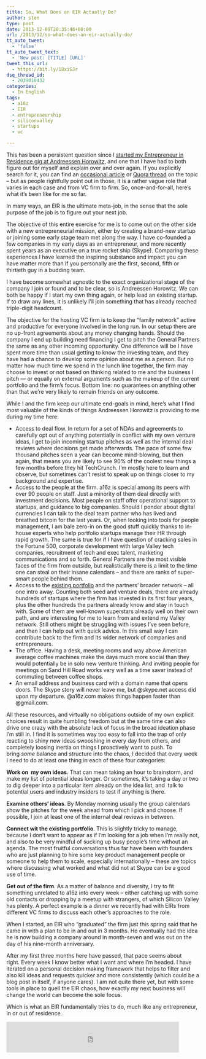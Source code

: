 ```yaml
---
title: So… What Does an EIR Actually Do?
author: sten
type: post
date: 2013-12-09T20:35:48+00:00
url: /2013/12/so-what-does-an-eir-actually-do/
tt_auto_tweet:
  - 'false'
tt_auto_tweet_text:
  - 'New post: [TITLE] [URL]'
tweet_this_url:
  - https://bit.ly/18xiGJr
dsq_thread_id:
  - 2039010432
categories:
  - In English
tags:
  - a16z
  - EIR
  - entrepreneurship
  - siliconvalley
  - startups
  - vc

---
```

This has been a persistent question since I [started my Entrepreneur in Residence gig at Andreessen Horowitz][1], and one that I have had to both figure out for myself and explain over and over again. If you explicitly search for it, you can find an [occasional article][2] or [Quora thread][3] on the topic &#8211; but as people rightfully point out in those, it is a rather vague role that varies in each case and from VC firm to firm. So, once-and-for-all, here’s what it’s been like for me so far.

<!--more-->

In many ways, an EIR is the ultimate meta-job, in the sense that the sole purpose of the job is to figure out your next job.

The objective of this entire exercise for me is to come out on the other side with a new entrepreneurial mission, either by creating a brand-new startup or joining some early stage team met along the way. I have co-founded a few companies in my early days as an entrepreneur, and more recently spent years as an executive on a true rocket ship (Skype). Comparing these experiences I have learned the inspiring substance and impact you can have matter more than if you personally are the first, second, fifth or thirtieth guy in a budding team.

I have become somewhat agnostic to the exact organizational stage of the company I join or found and to be clear, so is Andreessen Horowitz. We can both be happy if I start my own thing again, or help lead an existing startup. If to draw any lines, it is unlikely I&#8217;ll join something that has already reached triple-digit headcount.

The objective for the hosting VC firm is to keep the &#8220;family network&#8221; active and productive for everyone involved in the long run. In our setup there are no up-front agreements about any money changing hands. Should the company I end up building need financing I get to pitch the General Partners the same as any other incoming opportunity. One difference will be I have spent more time than usual getting to know the investing team, and they have had a chance to develop some opinion about me as a person. But no matter how much time we spend in the lunch line together, the firm may choose to invest or not based on thinking related to me and the business I pitch &#8212; or equally on external arguments such as the makeup of the current portfolio and the firm’s focus. Bottom line: no guarantees on anything other than that we&#8217;re very likely to remain friends on any outcome.

While I and the firm keep our ultimate end-goals in mind, here’s what I find most valuable of the kinds of things Andreessen Horowitz is providing to me during my time here:

  * Access to deal flow. In return for a set of NDAs and agreements to carefully opt out of anything potentially in conflict with my own venture ideas, I get to join incoming startup pitches as well as the internal deal reviews where decisions get made afterwards. The pace of some few thousand pitches seen a year can become mind-blowing, but then again, that means you are likely to see 90% of the coolest new things a few months before they hit TechCrunch. I&#8217;m mostly here to learn and observe, but sometimes can&#8217;t resist to speak up on things closer to my background and expertise.
  * Access to the people at the firm. a16z is special among its peers with over 90 people on staff. Just a minority of them deal directly with investment decisions. Most people on staff offer operational support to startups, and guidance to big companies. Should I ponder about digital currencies I can talk to the deal team partner who has lived and breathed bitcoin for the last years. Or, when looking into tools for people management, I am bale zero-in on the good stuff quickly thanks to in-house experts who help portfolio startups manage their HR through rapid growth. The same is true for if I have question of cracking sales in the Fortune 500, corporate development with large Valley tech companies, recruitment of tech and exec talent, marketing communications and so forth. General Partners are the most visible faces of the firm from outside, but realistically there is a limit to the time one can steal on their insane calendars &#8211; and there are ranks of super-smart people behind them.
  * Access to the [existing portfolio][4] and the partners&#8217; broader network &#8211; all one intro away. Counting both seed and venture deals, there are already hundreds of startups where the firm has invested in its first four years, plus the other hundreds the partners already know and stay in touch with. Some of them are well-known superstars already well on their own path, and are interesting for me to learn from and extend my Valley network. Still others might be struggling with issues I&#8217;ve seen before, and then I can help out with quick advice. In this small way I can contribute back to the firm and its wider network of companies and entrepreneurs.
  * The office. Having a desk, meeting rooms and way above American average coffee machines make the days much more social than they would potentially be in solo new venture thinking. And inviting people for meetings on Sand Hill Road works very well as a time saver instead of commuting between coffee shops.
  * An email address and business card with a domain name that opens doors. The Skype story will never leave me, but @skype.net access did upon my departure. @a16z.com makes things happen faster than @gmail.com.

All these resources, and virtually no obligations outside of my own explicit choices result in quite humbling freedom but at the same time can also drive one crazy with the absolute lack of focus in the broad ideation phase I&#8217;m still in. I find it is sometimes way too easy to fall into the trap of only reacting to shiny new ideas swooshing in every day from others, and completely loosing inertia on things I proactively want to push. To bring _some_ balance and structure into the chaos, I decided that every week I need to do at least one thing in each of these four categories:

**Work on  my own ideas**. That can mean taking an hour to brainstorm, and make my list of potential ideas longer. Or sometimes, it’s taking a day or two to dig deeper into a particular item already on the idea list, and  talk to potential users and industry insiders to test if anything is there.

**Examine others’ ideas**. By Monday morning usually the group calendars show the pitches for the week ahead from which I pick and choose. If possible, I join at least one of the internal deal reviews in between.

**Connect wit the existing portfolio**. This is slightly tricky to manage, because I don&#8217;t want to appear as if I&#8217;m looking for a job when I&#8217;m really not, and also to be very mindful of sucking up busy people&#8217;s time without an agenda. The most fruitful conversations thus far have been with founders who are just planning to hire some key product management people or someone to help them to scale, especially internationally &#8211; these are topics where discussing what worked and what did not at Skype can be a good use of time.

**Get out of the firm**. As a matter of balance and diversity, I try to fit something unrelated to a16z into every week &#8211; either catching up with some old contacts or dropping by a meetup with strangers, of which Silicon Valley has plenty. A perfect example is a dinner we recently had with EIRs from different VC firms to discuss each other&#8217;s approaches to the role.

When I started, an EIR who &#8220;graduated&#8221; the firm just this spring said that he came in with a plan to be in and out in 3 months. He eventually had the idea he is now building a company around in month-seven and was out on the day of his nine-month anniversary.

After my first three months here have passed, that pace seems about right. Every week I know better what I want and where I&#8217;m headed. I have iterated on a personal decision making framework that helps to filter and also kill ideas and requests quicker and more consistently (which could be a blog post in itself, if anyone cares). I am not quite there yet, but with some tools in place to quell the EIR chaos, how exactly my next business will change the world can become the sole focus.

Which is what an EIR fundamentally tries to do, much like any entrepreneur, in or out of residence.

<iframe src="http://www.facebook.com/plugins/like.php?href=http%3A%2F%2Fsten.tamkivi.com%2F2013%2F12%2Fso-what-does-an-eir-actually-do%2F&layout=standard&show_faces=true&width=450&action=like&colorscheme=light&height=80" scrolling="no" frameborder="0" style="border:none; overflow:hidden; width:450px; height:80px;" allowTransparency="true"></iframe>

 [1]: http://sten.tamkivi.com/2013/08/sten-a16z/
 [2]: http://www.businessinsider.com/eir-faq-what-you-need-to-know-2012-3
 [3]: http://www.quora.com/Entrepreneurs-in-Residence
 [4]: http://a16z.com/portfolio/
